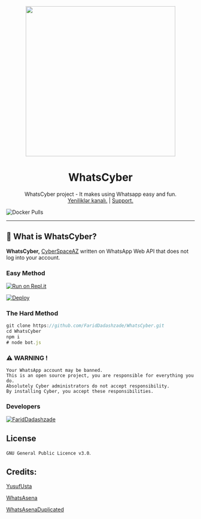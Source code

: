 <div align="center">
  <img src="https://telegra.ph/file/a0da5a1e0a8d10655a01b.jpg" width="400" height="400">
  <h1> WhatsCyber </h1>
</div>
<p align="center">
    WhatsCyber project - It makes using Whatsapp easy and fun.
    <br>
        <a href="https://t.me/WhatsCyber">Yeniliklər kanalı.</a> |
        <a href="https://t.me/TheCyberSupport">Support.</a> 
    <br>
</p>

![Docker Pulls](https://img.shields.io/docker/pulls/cyberuserbot/whatscyber?style=flat-square)

----


## 🔎 What is WhatsCyber?
**WhatsCyber,** [CyberSpaceAZ](https://t.me/cyberspaceaz) written on WhatsApp Web API that does not log into your account.

### Easy Method

[![Run on Repl.it](https://repl.it/badge/github/FaridDadashzade/WhatsCyber)](https://replit.com/@FaridDadashzade/cybersession?lite=True)

[![Deploy](https://www.herokucdn.com/deploy/button.svg)](https://heroku.com/deploy?template=https://github.com/FaridDadashzade/WhatsCyber)

### The Hard Method
```js
git clone https://github.com/FaridDadashzade/WhatsCyber.git
cd WhatsCyber
npm i
# node bot.js
```

### ⚠️ WARNING ! 
```
Your WhatsApp account may be banned.
This is an open source project, you are responsible for everything you do.
Absolutely Cyber administrators do not accept responsibility.
By installing Cyber, you accept these responsibilities.
```

### Developers
[![FaridDadashzade](https://github.com/FaridDadashzade.png?size=100)](https://github.com/FaridDadashzade)


## License
`GNU General Public Licence v3.0`.

## Credits:

[YusufUsta](https://github.com/YusufUsta)

[WhatsAsena](https://github.com/YusufUsta/WhatsAsena)

[WhatsAsenaDuplicated](https://github.com/phaticusthiccy/whatsasenaduplicated)
